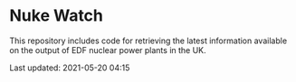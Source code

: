 # Nuke Watch

This repository includes code for retrieving the latest information available on the output of EDF nuclear power plants in the UK.

Last updated: 2021-05-20 04:15